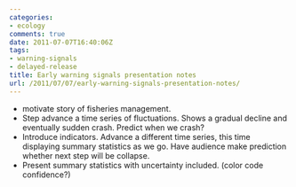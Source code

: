 ```yaml
---
categories:
- ecology
comments: true
date: 2011-07-07T16:40:06Z
tags:
- warning-signals
- delayed-release
title: Early warning signals presentation notes
url: /2011/07/07/early-warning-signals-presentation-notes/
---
```


- motivate story of fisheries management.  
- Step advance a time series of fluctuations.  Shows a gradual decline and eventually sudden crash.  Predict when we crash?
- Introduce indicators.  Advance a different time series, this time displaying summary statistics as we go.  Have audience make prediction whether next step will be collapse.
- Present summary statistics with uncertainty included.  (color code confidence?)


